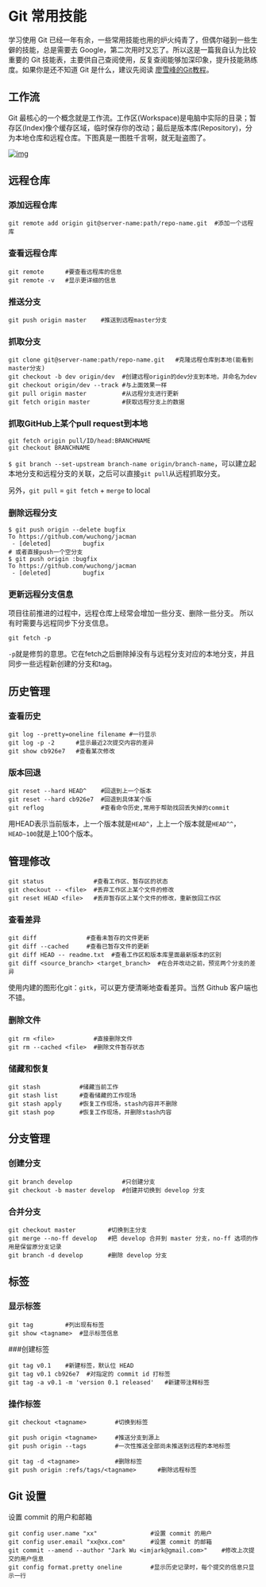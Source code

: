 # Git 常用技能

学习使用 Git 已经一年有余，一些常用技能也用的炉火纯青了，但偶尔碰到一些生僻的技能，总是需要去 Google，第二次用时又忘了。所以这是一篇我自认为比较重要的 Git 技能表，主要供自己查阅使用，反复查阅能够加深印象，提升技能熟练度。如果你是还不知道 Git 是什么，建议先阅读 [廖雪峰的Git教程](http://www.liaoxuefeng.com/wiki/0013739516305929606dd18361248578c67b8067c8c017b000)。

## 工作流

Git 最核心的一个概念就是工作流。工作区(Workspace)是电脑中实际的目录；暂存区(Index)像个缓存区域，临时保存你的改动；最后是版本库(Repository)，分为本地仓库和远程仓库。下图真是一图胜千言啊，就无耻盗图了。

[![img](http://ww4.sinaimg.cn/mw690/81b78497jw1eqnk1bkyaij20e40bpjsm.jpg)](http://ww4.sinaimg.cn/mw690/81b78497jw1eqnk1bkyaij20e40bpjsm.jpg)

## 远程仓库

### 添加远程仓库

```
git remote add origin git@server-name:path/repo-name.git  #添加一个远程库
```

### 查看远程仓库

```
git remote      #要查看远程库的信息
git remote -v   #显示更详细的信息
```

### 推送分支

```
git push origin master    #推送到远程master分支
```

### 抓取分支

```
git clone git@server-name:path/repo-name.git   #克隆远程仓库到本地(能看到master分支)
git checkout -b dev origin/dev  #创建远程origin的dev分支到本地，并命名为dev
git checkout origin/dev --track #与上面效果一样
git pull origin master          #从远程分支进行更新 
git fetch origin master         #获取远程分支上的数据
```

### 抓取GitHub上某个pull request到本地

```
git fetch origin pull/ID/head:BRANCHNAME
git checkout BRANCHNAME
```

`$ git branch --set-upstream branch-name origin/branch-name`，可以建立起本地分支和远程分支的关联，之后可以直接`git pull`从远程抓取分支。

另外，`git pull` = `git fetch` + `merge` to local

### 删除远程分支

```
$ git push origin --delete bugfix
To https://github.com/wuchong/jacman
 - [deleted]         bugfix
# 或者直接push一个空分支
$ git push origin :bugfix
To https://github.com/wuchong/jacman
 - [deleted]         bugfix
```

### 更新远程分支信息

项目往前推进的过程中，远程仓库上经常会增加一些分支、删除一些分支。 所以有时需要与远程同步下分支信息。

```
git fetch -p
```

`-p`就是修剪的意思。它在fetch之后删除掉没有与远程分支对应的本地分支，并且同步一些远程新创建的分支和tag。

## 历史管理

### 查看历史

```
git log --pretty=oneline filename #一行显示
git log -p -2      #显示最近2次提交内容的差异
git show cb926e7   #查看某次修改
```

### 版本回退

```
git reset --hard HEAD^    #回退到上一个版本
git reset --hard cb926e7  #回退到具体某个版
git reflog                #查看命令历史,常用于帮助找回丢失掉的commit
```

用HEAD表示当前版本，上一个版本就是`HEAD^`，上上一个版本就是`HEAD^^`，`HEAD~100`就是上100个版本。

## 管理修改

```
git status              #查看工作区、暂存区的状态
git checkout -- <file>  #丢弃工作区上某个文件的修改
git reset HEAD <file>   #丢弃暂存区上某个文件的修改，重新放回工作区
```

### 查看差异

```
git diff              #查看未暂存的文件更新 
git diff --cached     #查看已暂存文件的更新 
git diff HEAD -- readme.txt  #查看工作区和版本库里面最新版本的区别
git diff <source_branch> <target_branch>  #在合并改动之前，预览两个分支的差异
```

使用内建的图形化git：`gitk`，可以更方便清晰地查看差异。当然 Github 客户端也不错。

### 删除文件

```
git rm <file>           #直接删除文件
git rm --cached <file>  #删除文件暂存状态
```

### 储藏和恢复

```
git stash           #储藏当前工作
git stash list      #查看储藏的工作现场
git stash apply     #恢复工作现场，stash内容并不删除
git stash pop       #恢复工作现场，并删除stash内容
```

## 分支管理

### 创建分支

```
git branch develop              #只创建分支
git checkout -b master develop  #创建并切换到 develop 分支
```

### 合并分支

```
git checkout master         #切换到主分支
git merge --no-ff develop   #把 develop 合并到 master 分支，no-ff 选项的作用是保留原分支记录
git branch -d develop       #删除 develop 分支
```

## 标签

### 显示标签

```
git tag         #列出现有标签 
git show <tagname>  #显示标签信息
```

\###创建标签

```
git tag v0.1    #新建标签，默认位 HEAD
git tag v0.1 cb926e7  #对指定的 commit id 打标签
git tag -a v0.1 -m 'version 0.1 released'   #新建带注释标签
```

### 操作标签

```
git checkout <tagname>        #切换到标签

git push origin <tagname>     #推送分支到源上
git push origin --tags        #一次性推送全部尚未推送到远程的本地标签

git tag -d <tagname>          #删除标签
git push origin :refs/tags/<tagname>      #删除远程标签
```

## Git 设置

设置 commit 的用户和邮箱

```
git config user.name "xx"               #设置 commit 的用户
git config user.email "xx@xx.com"       #设置 commit 的邮箱
git commit --amend --author "Jark Wu <imjark@gmail.com>"    #修改上次提交的用户信息
git config format.pretty oneline        #显示历史记录时，每个提交的信息只显示一行
```